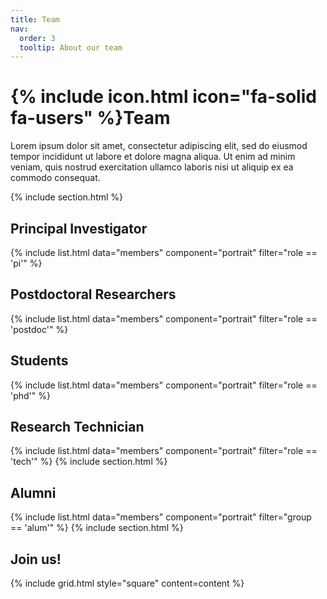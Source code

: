 ```yaml
---
title: Team
nav:
  order: 3
  tooltip: About our team
---
```


# {% include icon.html icon="fa-solid fa-users" %}Team

Lorem ipsum dolor sit amet, consectetur adipiscing elit, sed do eiusmod tempor
incididunt ut labore et dolore magna aliqua. Ut enim ad minim veniam, quis
nostrud exercitation ullamco laboris nisi ut aliquip ex ea commodo consequat.

{% include section.html %}
## Principal Investigator
{% include list.html data="members" component="portrait" filter="role == 'pi'" %}
## Postdoctoral Researchers
{% include list.html data="members" component="portrait" filter="role == 'postdoc'" %}
## Students
{% include list.html data="members" component="portrait" filter="role == 'phd'" %}
## Research Technician
{% include list.html data="members" component="portrait" filter="role == 'tech'" %}
{% include section.html %}
## Alumni
{% include list.html data="members" component="portrait" filter="group == 'alum'" %}
{% include section.html %}
## Join us!
{% include grid.html style="square" content=content %}
